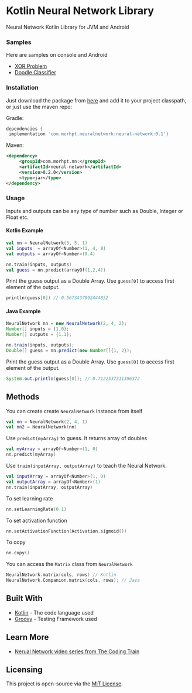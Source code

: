 
# Kotlin Neural Network Library  

Neural Network Kotlin Library for JVM and Android  
  
### Samples  
  
Here are samples on console and Android  
  
* [XOR Problem](https://github.com)  
* [Doodle Classifier](https://github.com)  
  
### Installation  
  
​Just download the package from [here]() and add it to your project classpath, or just use the maven repo:  
  
Gradle:  
```gradle  
dependencies {  
 implementation 'com.morhpt.neuralnetwork:neural-network:0.1'}  
```  
  
Maven:  
```xml  
<dependency>  
	 <groupId>com.morhpt.nn:</groupId> 
	 <artifactId>neural-network</artifactId> 
	 <version>0.2.0</version> 
	 <type>jar</type>
</dependency>  
```  
  
### Usage  
  
Inputs and outputs can be any type of number such as Double, Integer or Float etc.  
  
#### Kotlin Example  
```kotlin  
val nn = NeuralNetwork(3, 5, 1)  
val inputs  = arrayOf<Number>(1, 4, 8)  
val outputs = arrayOf<Number>(0.4) 
```  
```kotlin  
nn.train(inputs, outputs)  
val guess = nn.predict(arrayOf(1,2,4))  
```  
Print the guess output as a Double Array. Use `guess[0]` to access first element of the output.  
```kotlin  
println(guess[0]) // 0.5673437992444852  
```  
  
  
#### Java Example  
```java  
NeuralNetwork nn = new NeuralNetwork(2, 4, 2);  
Number[] inputs = {1,0};  
Number[] outputs = {1.1};  
```  
```java  
nn.train(inputs, outputs);  
Double[] guess = nn.predict(new Number[]{1, 2});  
```  
Print the guess output as a Double Array. Use `guess[0]` to access first element of the output.  
```java  
System.out.println(guess[0]); // 0.7122537311396372  
```

## Methods

You can create create `NeuralNetwork` instance from itself
```kotlin
val nn = NeuralNetwork(2, 4, 1)
val nn2 = NeuralNetwork(nn)
``` 
Use `predict(myArray)` to guess. It returns array of doubles
```kotlin
val myArray = arrayOf<Number>(1, 0)
nn.predict(myArray)
```
Use `train(inputArray, outputArray)` to teach the Neural Network. 
```kotlin
val inputArray = arrayOf<Number>(1, 0)
val outputArray = arrayOf<Number>(1)
nn.train(inputArray, outputArray)
```
To set learning rate
```kotlin
nn.setLearningRate(0.1)
```
To set activation function
```kotlin
nn.setActivationFunction(Activation.sigmoid())
```
To copy 
```kotlin
nn.copy()
```
You can access the `Matrix` class from `NeuralNetwork`
```kotlin
NeuralNetwork.matrix(cols, rows) // Kotlin
NeuralNetwork.Companion.matrix(cols, rows); // Java
```
## Built With
* [Kotlin](https://kotlinlang.org) - The code language used
* [Groovy](https://facebook.github.io/jest/)  - Testing Framework used
## Learn More
* [ Nerual Network video series from The Coding Train](https://www.youtube.com/watch?v=XJ7HLz9VYz0&list=PLRqwX-V7Uu6aCibgK1PTWWu9by6XFdCfh)

## Licensing

This project is open-source via the  [MIT License](http://github.com).